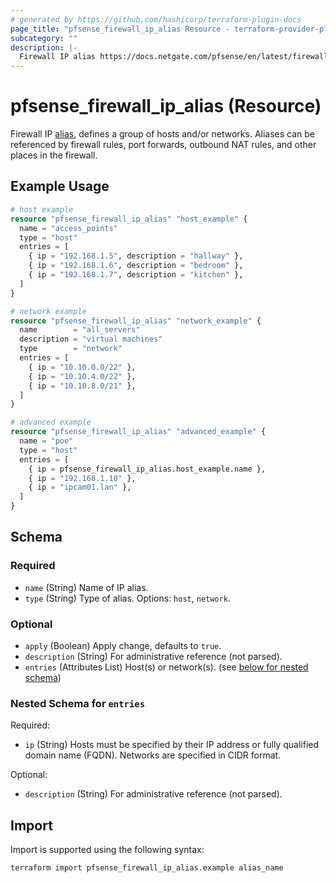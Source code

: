 ```yaml
---
# generated by https://github.com/hashicorp/terraform-plugin-docs
page_title: "pfsense_firewall_ip_alias Resource - terraform-provider-pfsense"
subcategory: ""
description: |-
  Firewall IP alias https://docs.netgate.com/pfsense/en/latest/firewall/aliases.html, defines a group of hosts and/or networks. Aliases can be referenced by firewall rules, port forwards, outbound NAT rules, and other places in the firewall.
---
```


# pfsense_firewall_ip_alias (Resource)

Firewall IP [alias](https://docs.netgate.com/pfsense/en/latest/firewall/aliases.html), defines a group of hosts and/or networks. Aliases can be referenced by firewall rules, port forwards, outbound NAT rules, and other places in the firewall.

## Example Usage

```terraform
# host example
resource "pfsense_firewall_ip_alias" "host_example" {
  name = "access_points"
  type = "host"
  entries = [
    { ip = "192.168.1.5", description = "hallway" },
    { ip = "192.168.1.6", description = "bedroom" },
    { ip = "192.168.1.7", description = "kitchen" },
  ]
}

# network example
resource "pfsense_firewall_ip_alias" "network_example" {
  name        = "all_servers"
  description = "virtual machines"
  type        = "network"
  entries = [
    { ip = "10.10.0.0/22" },
    { ip = "10.10.4.0/22" },
    { ip = "10.10.8.0/21" },
  ]
}

# advanced example
resource "pfsense_firewall_ip_alias" "advanced_example" {
  name = "poe"
  type = "host"
  entries = [
    { ip = pfsense_firewall_ip_alias.host_example.name },
    { ip = "192.168.1.10" },
    { ip = "ipcam01.lan" },
  ]
}
```

<!-- schema generated by tfplugindocs -->
## Schema

### Required

- `name` (String) Name of IP alias.
- `type` (String) Type of alias. Options: `host`, `network`.

### Optional

- `apply` (Boolean) Apply change, defaults to `true`.
- `description` (String) For administrative reference (not parsed).
- `entries` (Attributes List) Host(s) or network(s). (see [below for nested schema](#nestedatt--entries))

<a id="nestedatt--entries"></a>
### Nested Schema for `entries`

Required:

- `ip` (String) Hosts must be specified by their IP address or fully qualified domain name (FQDN). Networks are specified in CIDR format.

Optional:

- `description` (String) For administrative reference (not parsed).

## Import

Import is supported using the following syntax:

```shell
terraform import pfsense_firewall_ip_alias.example alias_name
```
